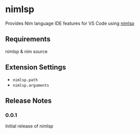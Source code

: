 # nimlsp

Provides Nim language IDE features for VS Code using [nimlsp]("https://github.com/PMunch/nimlsp")

## Requirements

nimlsp & nim source

## Extension Settings

- `nimlsp.path`
- `nimlsp.arguments`

## Release Notes

### 0.0.1

Initial release of nimlsp
